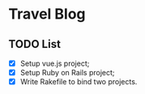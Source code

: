 # Travel Blog

## TODO List
- [x] Setup vue.js project;
- [x] Setup Ruby on Rails project;
- [x] Write Rakefile to bind two projects.

